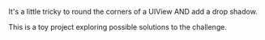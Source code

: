 It's a little tricky to round the corners of a UIView AND add a drop shadow.

This is a toy project exploring possible solutions to the challenge.
